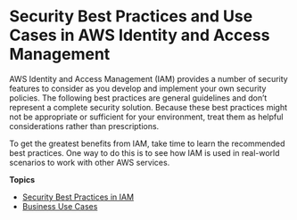 # Security Best Practices and Use Cases in AWS Identity and Access Management<a name="IAMBestPracticesAndUseCases"></a>

AWS Identity and Access Management \(IAM\) provides a number of security features to consider as you develop and implement your own security policies\. The following best practices are general guidelines and don’t represent a complete security solution\. Because these best practices might not be appropriate or sufficient for your environment, treat them as helpful considerations rather than prescriptions\.

To get the greatest benefits from IAM, take time to learn the recommended best practices\. One way to do this is to see how IAM is used in real\-world scenarios to work with other AWS services\.

**Topics**
+ [Security Best Practices in IAM](best-practices.md)
+ [Business Use Cases](IAM_UseCases.md)